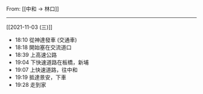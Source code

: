 From: [[中和 → 林口]]

---

[[2021-11-03 (三)]]
- 18:10 從神達發車 (交通車)
- 18:18 開始塞在交流道口
- 18:39 上高速公路
- 19:04 下快速道路在板橋，新埔
- 19:07 上快速道路，往中和
- 19:19 抵達景安，下車
- 19:28 走到家